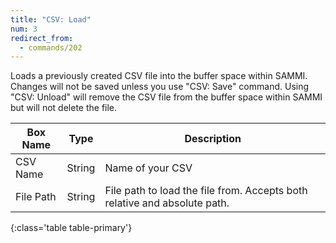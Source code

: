 ```yaml
---
title: "CSV: Load"
num: 3
redirect_from:
  - commands/202
---
```


Loads a previously created CSV file into the buffer space within SAMMI. Changes will not be saved unless you use "CSV: Save" command. Using "CSV: Unload" will remove the CSV file from the buffer space within SAMMI but will not delete the file.

| Box Name | Type | Description | 
|-------|--------|--------
|CSV Name|String|Name of your CSV
|File Path|String|File path to load the file from. Accepts both relative and absolute path.
{:class='table table-primary'}









